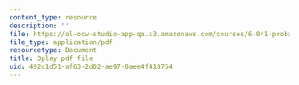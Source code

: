 ```yaml
---
content_type: resource
description: ''
file: https://ol-ocw-studio-app-qa.s3.amazonaws.com/courses/6-041-probabilistic-systems-analysis-and-applied-probability-fall-2010/492c1d51af632d02ae970aee4f418754_-qCEoqpwjf4.pdf
file_type: application/pdf
resourcetype: Document
title: 3play pdf file
uid: 492c1d51-af63-2d02-ae97-0aee4f418754
---
```

